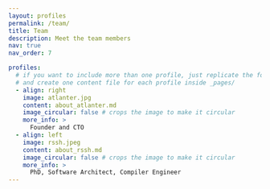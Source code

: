 ```yaml
---
layout: profiles
permalink: /team/
title: Team
description: Meet the team members
nav: true
nav_order: 7

profiles:
  # if you want to include more than one profile, just replicate the following block
  # and create one content file for each profile inside _pages/
  - align: right
    image: atlanter.jpg
    content: about_atlanter.md
    image_circular: false # crops the image to make it circular
    more_info: >
      Founder and CTO
  - align: left
    image: rssh.jpeg
    content: about_rssh.md
    image_circular: false # crops the image to make it circular
    more_info: >
      PhD, Software Architect, Compiler Engineer
---
```

